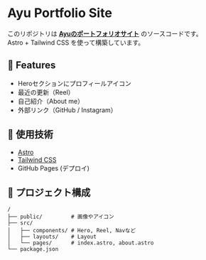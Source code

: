 # Ayu Portfolio Site

このリポジトリは **[Ayuのポートフォリオサイト](https://ayujyouhou.github.io/)** のソースコードです。  
Astro + Tailwind CSS を使って構築しています。

## 🌟 Features
- Heroセクションにプロフィールアイコン
- 最近の更新（Reel）
- 自己紹介（About me）
- 外部リンク（GitHub / Instagram）

## 🚀 使用技術
- [Astro](https://astro.build/)  
- [Tailwind CSS](https://tailwindcss.com/)  
- GitHub Pages (デプロイ)

## 📂 プロジェクト構成
```text
/
├── public/         # 画像やアイコン
├── src/
│   ├── components/ # Hero, Reel, Navなど
│   ├── layouts/    # Layout
│   └── pages/      # index.astro, about.astro
└── package.json

